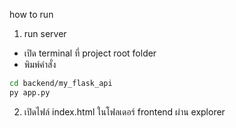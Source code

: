 how to run

1. run server
- เปิด terminal ที่ project root folder
- พิมพ์คำสั่ง
```bash
cd backend/my_flask_api
py app.py
```

2. เปิดไฟล์ index.html ในโฟลเดอร์ frontend ผ่าน explorer